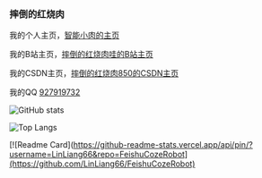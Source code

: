 

### 摔倒的红烧肉

我的个人主页，[智能小肉的主页](https://www.xiaorouy.cn)

我的B站主页，[摔倒的红烧肉哇的B站主页](https://space.bilibili.com/584706502)

我的CSDN主页，[摔倒的红烧肉850的CSDN主页](https://blog.csdn.net/weixin_56017333)

我的QQ [927919732](http://wpa.qq.com/msgrd?v=3&uin=927919732&site=qq&menu=yes)

![GitHub stats](https://github-readme-stats.vercel.app/api?username=LinLiang66&count_private=true)

![Top Langs](https://github-readme-stats.vercel.app/api/top-langs/?username=LinLiang66)

[![Readme Card](https://github-readme-stats.vercel.app/api/pin/?username=LinLiang66&repo=FeishuCozeRobot](https://github.com/LinLiang66/FeishuCozeRobot)

